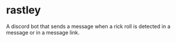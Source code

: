 # rastley
A discord bot that sends a message when a rick roll is detected in a message or in a message link.
